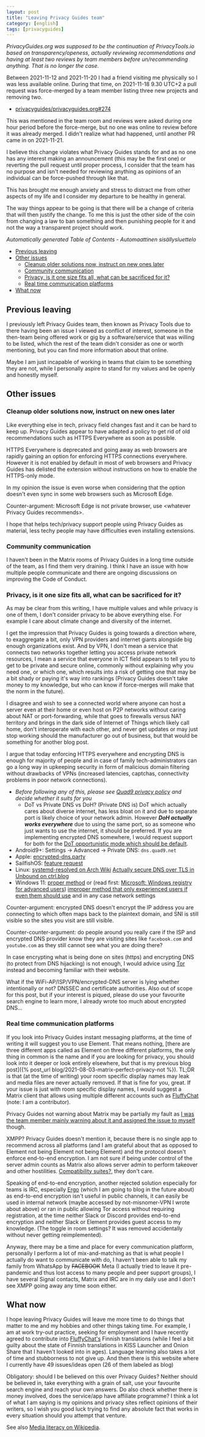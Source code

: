 ```yaml
---
layout: post
title: "Leaving Privacy Guides team"
category: [english]
tags: [privacyguides]
---
```


_PrivacyGuides.org was supposed to be the continuation of PrivacyTools.io
based on transparency/openess, actually reviewing recommendations and having
at least two reviews by team members before un/recommending anything. That
is no longer the case._

Between 2021-11-12 and 2021-11-20 I had a friend visiting me physically so
I was less available online. During that time, on 2021-11-18 9.30 UTC+2
a pull request was force-merged by a team member listing three new projects
and removing two.

- [privacyguides/privacyguides.org#274](https://github.com/privacyguides/privacyguides.org/pull/274)

This was mentioned in the team room and reviews were asked during one hour
period before the force-merge, but no one was online to review before it was
already merged. I didn't realize what had happened, until another PR came in
on 2021-11-21.

I believe this change violates what Privacy Guides stands for and as no one
has any interest making an announcement (this may be the first one) or
reverting the pull request until proper process, I consider that the team
has no purpose and isn't needed for reviewing anything as opinions of an
individual can be force-pushed through like that.

This has brought me enough anxiety and stress to distract me from other
aspects of my life and I consider my departure to be healthy in general.

The way things appear to be going is that there will be a change of criteria
that will then justify the change. To me this is just the other side of the
coin from changing a law to ban something and then punishing people for it
and not the way a transparent project should work.

<!-- editorconfig-checker-disable -->
<!-- prettier-ignore-start -->

<!-- START doctoc generated TOC please keep comment here to allow auto update -->
<!-- DON'T EDIT THIS SECTION, INSTEAD RE-RUN doctoc TO UPDATE -->
_Automatically generated Table of Contents - Automaattinen sisällysluettelo_

- [Previous leaving](#previous-leaving)
- [Other issues](#other-issues)
  - [Cleanup older solutions now, instruct on new ones later](#cleanup-older-solutions-now-instruct-on-new-ones-later)
  - [Community communication](#community-communication)
  - [Privacy, is it one size fits all, what can be sacrificed for it?](#privacy-is-it-one-size-fits-all-what-can-be-sacrificed-for-it)
  - [Real time communication platforms](#real-time-communication-platforms)
- [What now](#what-now)

<!-- END doctoc generated TOC please keep comment here to allow auto update -->

<!-- prettier-ignore-end -->
<!-- editorconfig-checker-enable -->

## Previous leaving

I previously left Privacy Guides team, then known as Privacy Tools due to
there having been an issue I viewed as conflict of interest, someone in the
then-team being offered work or gig by a software/service that was willing to
be listed, which the rest of the team didn't consider as one or worth mentioning,
but you can find more information about that online.

Maybe I am just incapable of working in teams that claim to be something
they are not, while I personally aspire to stand for my values and be openly
and honestly myself.

## Other issues

### Cleanup older solutions now, instruct on new ones later

Like everything else in tech, privacy field changes fast and it can be hard
to keep up. Privacy Guides appear to have adapted a policy to get rid of old
recommendations such as HTTPS Everywhere as soon as possible.

HTTPS Everywhere is deprecated and going away as web browsers are rapidly
gaining an option for enforcing HTTPS connections everywhere. However it is
not enabled by default in most of web browsers and Privacy Guides has delisted
the extension without instructions on how to enable the HTTPS-only mode.

In my opinion the issue is even worse when considering that the option doesn't
even sync in some web browsers such as Microsoft Edge.

Counter-argument: Microsoft Edge is not private browser, use \<whatever Privacy Guides recommends\>.

I hope that helps tech/privacy support people using Privacy Guides as material,
less techy people may have difficulties even installing extensions.

### Community communication

I haven't been in the Matrix rooms of Privacy Guides in a long time outside
of the team, as I find them very draining. I think I have an issue with how
multiple people communicate and there are ongoing discussions on improving the
Code of Conduct.

### Privacy, is it one size fits all, what can be sacrificed for it?

As may be clear from this writing, I have multiple values and while privacy
is one of them, I don't consider privacy to be above everything else. For
example I care about climate change and diversity of the internet.

I get the impression that Privacy Guides is going towards a direction where, to
exaggregate a bit, only VPN providers and internet giants alongside big enough
organizations exist. And by VPN, I don't mean a service that connects two
networks together letting you access private network resources, I mean a service
that everyone in ICT field appears to tell you to get to be private and secure
online, commonly without explaining why you need one, or which one, which
results into a risk of getting one that may be a bit shady or paying it's
way into rankings (Privacy Guides doesn't take money to my knowledge, but who
can know if force-merges will make that the norm in the future).

I disagree and wish to see a connected world where anyone can host a server
even at their home or even host on P2P networks without caring about NAT or
port-forwarding, while that goes to firewalls versus NAT territory and brings
in the dark side of Internet of Things which likely call home, don't interoperate
with each other, and never get updates or may just stop working should the
manufacturer go out of business, but that would be something for another blog post.

I argue that today enforcing HTTPS everywhere and encrypting DNS is enough
for majority of people and in case of family tech-administrators can go
a long way in upkeeping security in form of malicious domain filtering without
drawbacks of VPNs (increased latencies, captchas, connectivity problems in
poor network connections).

- _Before following any of this, please see [Quad9 privacy policy](https://quad9.net/service/privacy/) and decide whether it suits for you_
  - DoT vs Private DNS vs DoH? (Private DNS is) DoT which actually cares about diverse internet, has less bloat on it
    and due to separate port is likely choice of your network admin. However **_DoH actually works everywhere_**
    due to using the same port, so as someone who just wants to use the internet, it should be preferred.
    If you are implementing encrypted DNS somewhere, I would request support
    for both for the [DoT opportunistic mode which should be default](https://datatracker.ietf.org/doc/html/rfc8310#section-5).
- Android9+: Settings -> Advanced -> Private DNS: `dns.quad9.net`
- Apple: [encrypted-dns.party](https://encrypted-dns.party/)
- SailfishOS: [feature request](https://forum.sailfishos.org/t/support-doh-for-sailfish/3616?u=mikaela)
- Linux: [systemd-resolved on Arch Wiki](https://wiki.archlinux.org/title/Systemd-resolved#DNS_over_TLS) [Actually secure DNS over TLS in Unbound on ctrl.blog](https://www.ctrl.blog/entry/unbound-tls-forwarding.html)
- Windows 11: [proper method](https://docs.microsoft.com/windows-server/networking/dns/doh-client-support) or (read first: [Microsoft: Windows registry for advanced users](https://docs.microsoft.com/troubleshoot/windows-server/performance/windows-registry-advanced-users)) [improper method that only experienced users if even them should use](https://gitea.blesmrt.net/mikaela/shell-things/src/branch/master/Windows/DoH/DohWellKnownServers.reg) and in any case network settings

Counter-argument: encrypted DNS doesn't encrypt the IP address you are connecting
to which often maps back to the plaintext domain, and SNI is still visible so
the sites you visit are still visible.

Counter-counter-argument: do people around you really care if the ISP and
encrypted DNS provider know they are visiting sites like `facebook.com` and
`youtube.com` as they still cannot see what you are doing there?

In case encrypting what is being done on sites (https) and encrypting DNS
(to protect from DNS hijacking) is not enough, I would advice using [Tor](https://torproject.org/) instead
and becoming familiar with their website.

What if the WiFi-AP/ISP/VPN/encrypted-DNS server is lying whether intentionally or not? DNSSEC
and certificate authorities. Also out of scope for this post, but if your
interest is piqued, please do use your favourite search engine to learn more,
I already wrote too much about encrypted DNS...

### Real time communication platforms

If you look into Privacy Guides instant messaging platforms, at the time
of writing it will suggest you to use Element. That means nothing,
[there are three different apps called as Element on three different platforms, the only thing in common is the name and if you are looking for privacy, you should look into it deeper or look entirely elsewhere, but that is my previous blog post]({% post_url blog/2021-08-03-matrix-perfect-privacy-not %}). TL;DR is that (at the time of writing)
your room specific display names may leak and media files are never actually
removed. If that is fine for you, great. If your issue is just with
room specific display names, I would suggest a Matrix client that allows
using multiple different accounts such as [FluffyChat](https://fluffychat.im/) (note:
I am a contributor).

Privacy Guides not warning about Matrix may be partially my fault
as [I was the team member mainly warning about it and assigned the issue to myself](https://github.com/privacyguides/privacyguides.org/issues/50) though.

XMPP? Privacy Guides doesn't mention it, because there is no single app
to recommend across all platforms (and I am grateful about that
as opposed to Element not being Element not being Element) and the protocol
doesn't enforce end-to-end encryption. I am not sure if being under control
of the server admin counts as Matrix also allows server admin to perform takeover
and other hostilities. [Compatibility suites?](https://xmpp.org/about/myths/#everybody-implements-different-incompatible-extensions),
they don't care.

Speaking of end-to-end encryption, another rejected solution especially for
teams is IRC, especially [Ergo](https://ergo.chat/) (which I am going
to blog in the future about) as end-to-end encryption
isn't useful in public channels, it can easily be used in internal network
(maybe accessed by not-misnomer-VPN I wrote about above) or ran in public
allowing Tor access without requiring registration, at the time neither Slack
or Discord provides end-to-end encryption and neither Slack or Element provides
guest access to my knowledge. (The toggle in room settings? It was removed
accidentally without never getting reimplemented).

Anyway, there may be a time and place for every communication platform,
personally I perform a lot of mix-and-matching as that is what people I
actually do want to communicate with do, I haven't been able to talk my
family from WhatsApp by <s>FACEBOOK</s> Meta (I actually tried to leave
it pre-pandemic and thus lost access to many people and peer support groups),
I have several Signal contacts, Matrix and IRC are in my daily use and I
don't see XMPP going away any time soon either.

## What now

I hope leaving Privacy Guides will leave me more time to do things that matter
to me and my hobbies and other things taking time. For example, I am at work
try-out practice, seeking for employment and I have recently agreed to contribute
into [FluffyChat's](https://fluffychat.im/) Finnish translations (while I feel
a bit guilty about the state of Finnish translations in KISS Launcher and Onion Share
that I haven't looked into in ages). Language learning also takes a lot of time
and stubborness to not give up. And then there is this website where I currently
have 49 issues/ideas open (26 of them labeled as blog)

Obligatory: should I be believed on this over Privacy Guides? Neither
should be believed in, take everything with a grain of salt, use your
favourite search engine and reach your own answers. Do also check whether
there is money involved, does the service/app have affiliate programme? I think
a lot of what I am saying is my opinions and privacy sites reflect opinions
of their writers, so I wish you good luck trying to find any absolute fact
that works in every situation should you attempt that venture.

See also [Media literacy on Wikipedia](https://en.wikipedia.org/wiki/Media_literacy).
